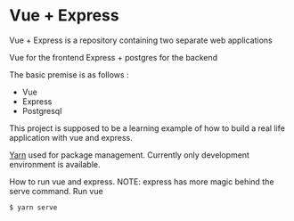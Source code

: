 # Vue + Express

Vue + Express is a repository containing two separate web applications

Vue for the frontend
Express + postgres for the backend

The basic premise is as follows :
  - Vue
  - Express
  - Postgresql

This project is supposed to be a learning example of how to build a real life application with vue and express.

[Yarn] used for package management.
Currently only development environment is available. 

How to run vue and express. NOTE: express has more magic behind the serve command.
Run vue
```sh
$ yarn serve
```

[Yarn]: <https://yarnpkg.com/en/>
